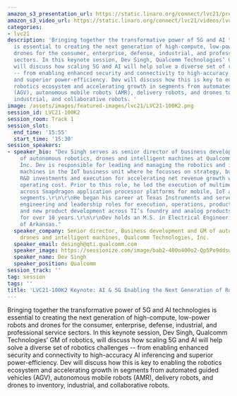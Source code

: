 ```yaml
---
amazon_s3_presentation_url: https://static.linaro.org/connect/lvc21/presentations/lvc21-100k2.pdf
amazon_s3_video_url: https://static.linaro.org/connect/lvc21/videos/lvc21-100k2.mp4
categories:
- lvc21
description: 'Bringing together the transformative power of 5G and AI technologies
  is essential to creating the next generation of high-compute, low-power robots and
  drones for the consumer, enterprise, defense, industrial, and professional service
  sectors. In this keynote session, Dev Singh, Qualcomm Technologies’ GM of robotics,
  will discuss how scaling 5G and AI will help solve a diverse set of robotics challenges
  -- from enabling enhanced security and connectivity to high-accuracy AI inferencing
  and superior power-efficiency. Dev will discuss how this is key to enabling the
  robotics ecosystem and accelerating growth in segments from automated guided vehicles
  (AGV), autonomous mobile robots (AMR), delivery robots, and drones to inventory,
  industrial, and collaborative robots. '
image: /assets/images/featured-images/lvc21/LVC21-100K2.png
session_id: LVC21-100K2
session_room: Track 1
session_slot:
  end_time: '15:55'
  start_time: '15:30'
session_speakers:
- speaker_bio: "Dev Singh serves as senior director of business development and head
    of autonomous robotics, drones and intelligent machines at Qualcomm Technologies,
    Inc. Dev is responsible for leading and managing the robotics and intelligent
    machines in the IoT business unit where he focusses on strategy, business development,
    R&D investments and execution for accelerating net revenue growth while optimizing
    operating cost. Prior to this role, he led the execution of multimedia IP development
    across Snapdragon application processor platforms for mobile, IoT and automotive
    segments.\r\n\r\nHe began his career at Texas Instruments and served in various
    engineering and leadership roles for execution, operations, product management
    and new product development across TI’s foundry and analog products business units
    for over 10 years.\r\n\r\nDev holds an M.S. in Electrical Engineering from University
    of Arkansas."
  speaker_company: Senior director, Business development and GM of autonomous robotics,
    drones and intelligent machines, Qualcomm Technologies, Inc.
  speaker_email: desingh@qti.qualcomm.com
  speaker_image: https://sessionize.com/image/bab2-400o400o2-Qp5Po9ddswYzLkM9fFLcrG.jpg
  speaker_name: Dev Singh
  speaker_position: Qualcomm
session_track: ''
tag: session
tags: ''
title: 'LVC21-100K2 Keynote: AI & 5G Enabling the Next Generation of Robotics'
---
```


<p>Bringing together the transformative power of 5G and AI technologies is essential to creating the next generation of high-compute, low-power robots and drones for the consumer, enterprise, defense, industrial, and professional service sectors. In this keynote session, Dev Singh, Qualcomm Technologies’ GM of robotics, will discuss how scaling 5G and AI will help solve a diverse set of robotics challenges -- from enabling enhanced security and connectivity to high-accuracy AI inferencing and superior power-efficiency. Dev will discuss how this is key to enabling the robotics ecosystem and accelerating growth in segments from automated guided vehicles (AGV), autonomous mobile robots (AMR), delivery robots, and drones to inventory, industrial, and collaborative robots.&nbsp;</p>